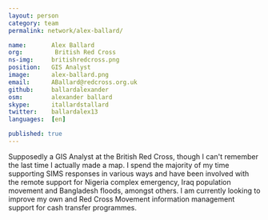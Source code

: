 ```yaml
---
layout: person
category: team
permalink: network/alex-ballard/

name:       Alex Ballard
org:         British Red Cross
ns-img:     britishredcross.png
position:   GIS Analyst
image:      alex-ballard.png
email:      ABallard@redcross.org.uk
github:     ballardalexander
osm:        alexander ballard
skype:      itallardstallard
twitter:    ballardalex13
languages:  [en]

published: true
---
```


Supposedly a GIS Analyst at the British Red Cross, though I can't remember the last time I actually made a map. I spend the majority of my time supporting SIMS responses in various ways and have been involved with the remote support for Nigeria complex emergency, Iraq population movement and Bangladesh floods, amongst others. I am currently looking to improve my own and Red Cross Movement information management support for cash transfer programmes.
